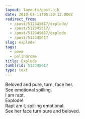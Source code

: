 ```yaml
---
layout: layouts/post.njk
date: 2010-04-11T05:20:12.000Z
redirect_from:
  - /post/512345617/explode/
  - /post/512345617/
  - /post/512345617/explode
  - /post/512345617
slug: explode
tags:
  - poem
  - palindrome
title: Explode
tumblrid: 512345617
type: text
---
```

<p>Beloved and pure, turn, face her.<br/>
See emotional spilling.<br/>
I am rapt.<br/>
Explode!<br/>
Rapt am I, spilling emotional.<br/>
See her face turn pure and beloved.</p>
